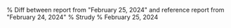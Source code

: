 % Diff between report from "February 25, 2024" and reference report from "February 24, 2024"
% Strudy
% February 25, 2024


